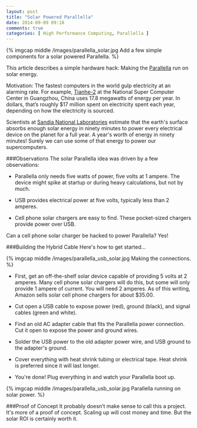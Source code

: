 ```yaml
---
layout: post
title: "Solar Powered Parallella"
date: 2014-09-09 09:18
comments: true
categories: [ High Performance Computing, Parallella ]
---
```

{% imgcap middle /images/parallella_solar.jpg Add a few simple components for a solar powered Parallella. %}

This article describes a simple hardware hack: Making the [Parallella](/blog/2014/07/07/parallella-quick-start-guide-with-gotchas/) run on solar energy. 

Motivation: The fastest computers in the world gulp electricity at an alarming rate. For example, [Tianhe-2](http://www.top500.org/system/177999) at the National Super Computer Center in Guangzhou, China uses 17.8 megawatts of energy per year. In dollars, that’s roughly $17 million spent on electricity spent each year, depending on how the electricity is sourced.

Scientists at [Sandia National Laboratories](http://www.sandia.gov/) estimate that the earth's surface absorbs enough solar energy in ninety minutes to power every electrical device on the planet for a full year. A year's worth of energy in ninety minutes! Surely we can use some of that energy to power our supercomputers.
<!--more-->
###Observations
The solar Parallella idea was driven by a few observations:

* Parallella only needs five watts of power, five volts at 1 ampere. The device might spike at startup or during heavy calculations, but not by much.

* USB provides electrical power at five volts, typically less than 2 amperes. 

* Cell phone solar chargers are easy to find. These pocket-sized chargers provide power over USB.

Can a cell phone solar charger be hacked to power Parallella? Yes!

###Building the Hybrid Cable
Here's how to get started...

{% imgcap middle /images/parallella_usb_solar.jpg Making the connections. %}

* First, get an off-the-shelf solar device capable of providing 5 volts at 2 amperes. Many cell phone solar chargers will do this, but some will only provide 1 ampere of current. You will need 2 amperes. As of this writing, Amazon sells solar cell phone chargers for about $35.00.

* Cut open a USB cable to expose power (red), ground (black), and signal cables (green and white).

* Find an old AC adapter cable that fits the Parallella power connection. Cut it open to expose the power and ground wires. 

* Solder the USB power to the old adapter power wire, and USB ground to the adapter's ground.

* Cover everything with heat shrink tubing or electrical tape. Heat shrink
is preferred since it will last longer.

* You're done! Plug everything in and watch your Parallella boot up.

{% imgcap middle /images/parallella_usb_solar.jpg Parallella running on solar power. %}

###Proof of Concept
It probably doesn’t make sense to call this a project. It's more of a proof of concept. Scaling up will cost money and time. But the solar ROI is certainly worth it.

